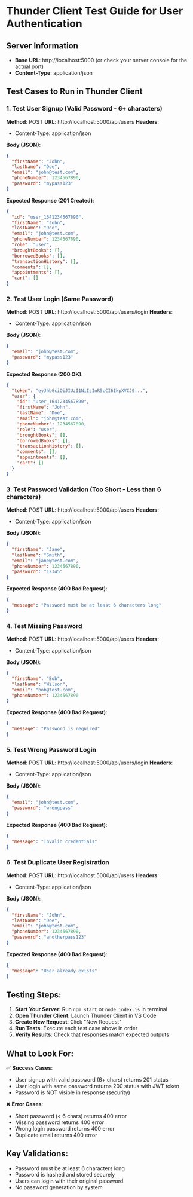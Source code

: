 # Thunder Client Test Guide for User Authentication

## Server Information
- **Base URL**: http://localhost:5000 (or check your server console for the actual port)
- **Content-Type**: application/json

## Test Cases to Run in Thunder Client

### 1. Test User Signup (Valid Password - 6+ characters)
**Method**: POST
**URL**: http://localhost:5000/api/users
**Headers**: 
- Content-Type: application/json

**Body (JSON)**:
```json
{
  "firstName": "John",
  "lastName": "Doe",
  "email": "john@test.com",
  "phoneNumber": 1234567890,
  "password": "mypass123"
}
```

**Expected Response (201 Created)**:
```json
{
  "id": "user_1641234567890",
  "firstName": "John",
  "lastName": "Doe",
  "email": "john@test.com",
  "phoneNumber": 1234567890,
  "role": "user",
  "broughtBooks": [],
  "borrowedBooks": [],
  "transactionHistory": [],
  "comments": [],
  "appointments": [],
  "cart": []
}
```

### 2. Test User Login (Same Password)
**Method**: POST
**URL**: http://localhost:5000/api/users/login
**Headers**: 
- Content-Type: application/json

**Body (JSON)**:
```json
{
  "email": "john@test.com",
  "password": "mypass123"
}
```

**Expected Response (200 OK)**:
```json
{
  "token": "eyJhbGciOiJIUzI1NiIsInR5cCI6IkpXVCJ9...",
  "user": {
    "id": "user_1641234567890",
    "firstName": "John",
    "lastName": "Doe",
    "email": "john@test.com",
    "phoneNumber": 1234567890,
    "role": "user",
    "broughtBooks": [],
    "borrowedBooks": [],
    "transactionHistory": [],
    "comments": [],
    "appointments": [],
    "cart": []
  }
}
```

### 3. Test Password Validation (Too Short - Less than 6 characters)
**Method**: POST
**URL**: http://localhost:5000/api/users
**Headers**: 
- Content-Type: application/json

**Body (JSON)**:
```json
{
  "firstName": "Jane",
  "lastName": "Smith",
  "email": "jane@test.com",
  "phoneNumber": 1234567890,
  "password": "12345"
}
```

**Expected Response (400 Bad Request)**:
```json
{
  "message": "Password must be at least 6 characters long"
}
```

### 4. Test Missing Password
**Method**: POST
**URL**: http://localhost:5000/api/users
**Headers**: 
- Content-Type: application/json

**Body (JSON)**:
```json
{
  "firstName": "Bob",
  "lastName": "Wilson",
  "email": "bob@test.com",
  "phoneNumber": 1234567890
}
```

**Expected Response (400 Bad Request)**:
```json
{
  "message": "Password is required"
}
```

### 5. Test Wrong Password Login
**Method**: POST
**URL**: http://localhost:5000/api/users/login
**Headers**: 
- Content-Type: application/json

**Body (JSON)**:
```json
{
  "email": "john@test.com",
  "password": "wrongpass"
}
```

**Expected Response (400 Bad Request)**:
```json
{
  "message": "Invalid credentials"
}
```

### 6. Test Duplicate User Registration
**Method**: POST
**URL**: http://localhost:5000/api/users
**Headers**: 
- Content-Type: application/json

**Body (JSON)**:
```json
{
  "firstName": "John",
  "lastName": "Doe",
  "email": "john@test.com",
  "phoneNumber": 1234567890,
  "password": "anotherpass123"
}
```

**Expected Response (400 Bad Request)**:
```json
{
  "message": "User already exists"
}
```

## Testing Steps:

1. **Start Your Server**: Run `npm start` or `node index.js` in terminal
2. **Open Thunder Client**: Launch Thunder Client in VS Code
3. **Create New Request**: Click "New Request" 
4. **Run Tests**: Execute each test case above in order
5. **Verify Results**: Check that responses match expected outputs

## What to Look For:

✅ **Success Cases**:
- User signup with valid password (6+ chars) returns 201 status
- User login with same password returns 200 status with JWT token
- Password is NOT visible in response (security)

❌ **Error Cases**:
- Short password (< 6 chars) returns 400 error
- Missing password returns 400 error
- Wrong login password returns 400 error
- Duplicate email returns 400 error

## Key Validations:
- Password must be at least 6 characters long
- Password is hashed and stored securely
- Users can login with their original password
- No password generation by system
